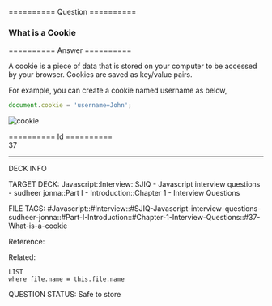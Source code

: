 ========== Question ==========  

### What is a Cookie  

========== Answer ==========  

A cookie is a piece of data that is stored on your computer to be accessed by your browser. Cookies are saved as key/value pairs.

For example, you can create a cookie named username as below,

```javascript
document.cookie = 'username=John';
```

![cookie](../../../../images/cookie.png)

========== Id ==========  
37

---

DECK INFO

TARGET DECK: Javascript::Interview::SJIQ - Javascript interview questions - sudheer jonna::Part I - Introduction::Chapter 1 - Interview Questions

FILE TAGS: #Javascript::#Interview::#SJIQ-Javascript-interview-questions-sudheer-jonna::#Part-I-Introduction::#Chapter-1-Interview-Questions::#37-What-is-a-cookie

Reference:

Related:

```dataview
LIST
where file.name = this.file.name
```

QUESTION STATUS: Safe to store

